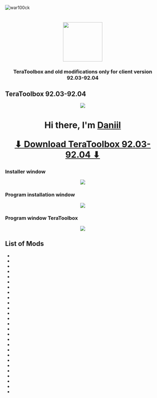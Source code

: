 <p align="left"> <img src="https://komarev.com/ghpvc/?username=war100ck&label=Profile%20views&color=0e75b6&style=flat" alt="war100ck" /> </p>
<h1 align="center"><img src="https://i.pinimg.com/originals/a3/e6/1e/a3e61e0dadf41f004c6b08a49cb264f0.gif" width="128"></h1>
<h3 align="center">TeraToolbox and old modifications only for client version 92.03-92.04</h3>

## TeraToolbox 92.03-92.04


  

<p align="center">
<img src="https://readme-typing-svg.herokuapp.com/?lines=%E2%86%93+Download+TeraToolbox+you+can+follow+the+link+below+%E2%86%93&size=20&color=1366F7font=Fira%20Code&center=true&width=650&height=35"> 
</p>  
   
  
  

<h1 align="center">Hi there, I'm <a href="[https://daniilshat.ru/](https://drive.google.com/file/d/1PVa8EkXZmhuuxjf4NVyy9HMx94VwRHno/view?usp=sharing)" target="_blank">Daniil</a> 
  
  
  
[⬇ Download TeraToolbox 92.03-92.04 ⬇](https://drive.google.com/file/d/1PVa8EkXZmhuuxjf4NVyy9HMx94VwRHno/view?usp=sharing)


<h3 align="left">Installer window</h3>
<p align="center"><img src="https://i.imgur.com/gD9EjWy.png"/>

<h3 align="left">Program installation window</h3>
<p align="center"><img src="https://i.imgur.com/miW1J4T.png"/>

<h3 align="left">Program window TeraToolbox</h3>
<p align="center"><img src="https://i.imgur.com/6H3Vyxs.png"/>

## List of Mods
- 
- 
- 
- 
- 
- 
- 
- 
- 
- 
- 
- 
- 
- 
- 
- 
- 
- 
- 
- 
- 
- 
- 
- 
- 
- 
- 
